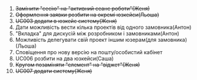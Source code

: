 1. ~~Замінити "сесію" на "активний сеанс роботи"(Женя)~~
2. ~~Оформлення заявки розбити на окремі юзкейси(Льоша)~~
3. ~~UC003 додати в юзкейс систему(Женя)~~
4. Дати можливість вести кілька проектів від одного замовника(Антон)
5. "Вкладка" для дискусій між розробником і замовниками(Антон)
6. Можливість делегувати свій проект іншим юзерам(для замовника)(Льоша)
7. Сповіщення про нову версію на пошту/особистий кабінет
8. UC006 розбити на два юзкейси(Саша)
9. ~~Кругом позаміняти "елемент" на "віджет"(Женя)~~
10. ~~UC007 додати систему(Женя)~~

